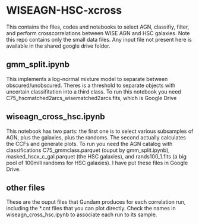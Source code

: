 # WISEAGN-HSC-xcross
This contains the files, codes and notebooks to select AGN, classifiy, filter, and perform crosscorrelations between WISE AGN and HSC galaxies. Note this repo contains only the small data files. Any input file not present here is available in the shared google drive folder.


## gmm_split.ipynb
This implements a log-normal mixture model to separate between obscured/unobscured. Theres is a threshold to separate objects with uncertain classifitation into a third class. To run this notebook you need C75_hscmatched2arcs_wisematched2arcs.fits, which is Google Drive


## wiseagn_cross_hsc.ipynb
This notebook has two parts: the first one is to select various subsamples of AGN, plus the galaxies, plus the randoms. The second actually calculates the CCFs and generate plots. To run you need the AGN catalog with classifications C75_gmmclass.parquet (ouput by gmm_split.ipynb), masked_hscx_c_gal.parquet (the HSC galaxies), and rands100_1.fits (a big pool of 100mill randoms for HSC galaxies). I have put these files in Google Drive.

## other files
These are the ouput files that Gundam produces for each correlation run, including the *.cnt files that you can plot directly. Check the names in wiseagn_cross_hsc.ipynb to associate each run to its sample.
